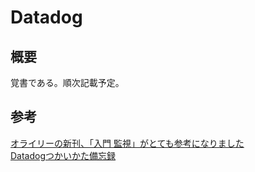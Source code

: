 # Datadog

## 概要
覚書である。順次記載予定。

## 参考
[オライリーの新刊、「入門 監視」がとても参考になりました](https://qiita.com/takahirono7/items/52e68635ea5c98641adf)  
[Datadogつかいかた備忘録](https://qiita.com/smallpalace/items/7f1afb45aed711e437a1)
